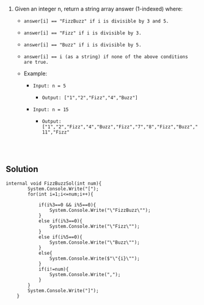 1. Given an integer n, return a string array answer (1-indexed) where:
    - `answer[i] == "FizzBuzz" if i is divisible by 3 and 5.`
    - `answer[i] == "Fizz" if i is divisible by 3.`
    - `answer[i] == "Buzz" if i is divisible by 5.`
    - `answer[i] == i (as a string) if none of the above conditions are true.`

    - Example: 
        - `Input: n = 5`
            - `Output: ["1","2","Fizz","4","Buzz"]`

        - `Input: n = 15`
            - `Output: ["1","2","Fizz","4","Buzz","Fizz","7","8","Fizz","Buzz","11","Fizz"`


  <br><br> 
  ## Solution

    internal void FizzBuzzSol(int num){
            System.Console.Write("[");
            for(int i=1;i<=num;i++){
                
                if(i%3==0 && i%5==0){
                    System.Console.Write("\"FizzBuzz\"");
                }
                else if(i%3==0){
                    System.Console.Write("\"Fizz\"");
                }
                else if(i%5==0){
                    System.Console.Write("\"Buzz\"");
                }
                else{
                    System.Console.Write($"\"{i}\"");
                }
                if(i!=num){
                    System.Console.Write(",");
                }
            }
            System.Console.Write("]");
        }